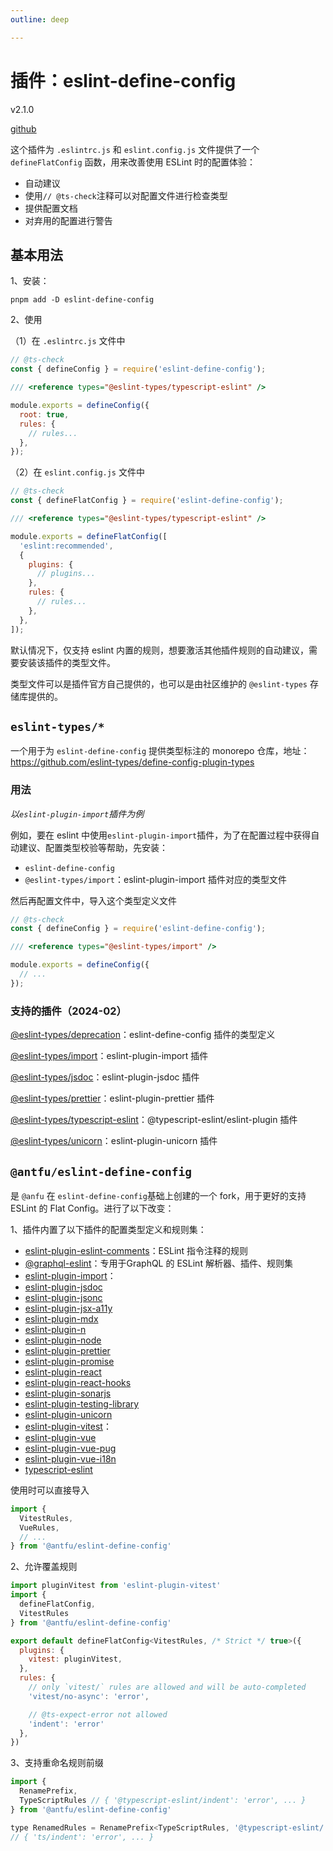 ```yaml
---
outline: deep

---
```


<h1>插件：eslint-define-config</h1><p>v2.1.0</p>

[github](https://github.com/eslint-types/eslint-define-config/tree/main)

这个插件为 `.eslintrc.js` 和 `eslint.config.js` 文件提供了一个`defineFlatConfig` 函数，用来改善使用 ESLint 时的配置体验：

- 自动建议
- 使用`// @ts-check`注释可以对配置文件进行检查类型
- 提供配置文档
- 对弃用的配置进行警告



## 基本用法 

1、安装：

`pnpm add -D eslint-define-config`

2、使用

（1）在 `.eslintrc.js` 文件中

```js
// @ts-check
const { defineConfig } = require('eslint-define-config');

/// <reference types="@eslint-types/typescript-eslint" />

module.exports = defineConfig({
  root: true,
  rules: {
    // rules...
  },
});
```

（2）在 `eslint.config.js` 文件中

```js
// @ts-check
const { defineFlatConfig } = require('eslint-define-config');

/// <reference types="@eslint-types/typescript-eslint" />

module.exports = defineFlatConfig([
  'eslint:recommended',
  {
    plugins: {
      // plugins...
    },
    rules: {
      // rules...
    },
  },
]);
```

默认情况下，仅支持 eslint 内置的规则，想要激活其他插件规则的自动建议，需要安装该插件的类型文件。

类型文件可以是插件官方自己提供的，也可以是由社区维护的 `@eslint-types` 存储库提供的。



## `eslint-types/*`

一个用于为 `eslint-define-config` 提供类型标注的 monorepo 仓库，地址：https://github.com/eslint-types/define-config-plugin-types

### 用法

*以`eslint-plugin-import`插件为例*

例如，要在 eslint 中使用`eslint-plugin-import`插件，为了在配置过程中获得自动建议、配置类型校验等帮助，先安装：

- `eslint-define-config`
- `@eslint-types/import`：eslint-plugin-import 插件对应的类型文件

然后再配置文件中，导入这个类型定义文件

```js
// @ts-check
const { defineConfig } = require('eslint-define-config');

/// <reference types="@eslint-types/import" />

module.exports = defineConfig({
  // ...
});
```



### 支持的插件（2024-02）

[@eslint-types/deprecation](https://www.npmjs.com/package/@eslint-types/deprecation)：eslint-define-config 插件的类型定义

[@eslint-types/import](https://www.npmjs.com/package/@eslint-types/import)：eslint-plugin-import 插件

[@eslint-types/jsdoc](https://www.npmjs.com/package/@eslint-types/jsdoc)：eslint-plugin-jsdoc 插件

[@eslint-types/prettier](https://www.npmjs.com/package/@eslint-types/prettier)：eslint-plugin-prettier 插件

[@eslint-types/typescript-eslint](https://www.npmjs.com/package/@eslint-types/typescript-eslint)：@typescript-eslint/eslint-plugin 插件

[@eslint-types/unicorn](https://www.npmjs.com/package/@eslint-types/unicorn)：eslint-plugin-unicorn 插件



## `@antfu/eslint-define-config`

是 `@anfu` 在 `eslint-define-config`基础上创建的一个 fork，用于更好的支持 ESLint 的 Flat Config。进行了以下改变：

1、插件内置了以下插件的配置类型定义和规则集：

- [eslint-plugin-eslint-comments](https://mysticatea.github.io/eslint-plugin-eslint-comments/)：ESLint 指令注释的规则
- [@graphql-eslint](https://the-guild.dev/graphql/eslint/docs)：专用于GraphQL 的 ESLint 解析器、插件、规则集
- [eslint-plugin-import](https://github.com/import-js/eslint-plugin-import#installation)：
- [eslint-plugin-jsdoc](https://github.com/gajus/eslint-plugin-jsdoc#configuration)
- [eslint-plugin-jsonc](https://github.com/ota-meshi/eslint-plugin-jsonc#configuration)
- [eslint-plugin-jsx-a11y](https://github.com/jsx-eslint/eslint-plugin-jsx-a11y)
- [eslint-plugin-mdx](https://github.com/mdx-js/eslint-mdx/tree/master/packages/eslint-plugin-mdx)
- [eslint-plugin-n](https://github.com/eslint-community/eslint-plugin-n#-configs)
- [eslint-plugin-node](https://github.com/mysticatea/eslint-plugin-node#-configs)
- [eslint-plugin-prettier](https://github.com/prettier/eslint-plugin-prettier#recommended-configuration)
- [eslint-plugin-promise](https://github.com/eslint-community/eslint-plugin-promise#usage)
- [eslint-plugin-react](https://github.com/jsx-eslint/eslint-plugin-react)
- [eslint-plugin-react-hooks](https://github.com/facebook/react/tree/main/packages/eslint-plugin-react-hooks)
- [eslint-plugin-sonarjs](https://github.com/SonarSource/eslint-plugin-sonarjs#available-configurations)
- [eslint-plugin-testing-library](https://github.com/testing-library/eslint-plugin-testing-library)
- [eslint-plugin-unicorn](https://github.com/sindresorhus/eslint-plugin-unicorn)
- [eslint-plugin-vitest](https://www.npmjs.com/package/eslint-plugin-vitest)：
- [eslint-plugin-vue](https://eslint.vuejs.org/user-guide/#usage)
- [eslint-plugin-vue-pug](https://github.com/rashfael/eslint-plugin-vue-pug#usage)
- [eslint-plugin-vue-i18n](https://eslint-plugin-vue-i18n.intlify.dev/started.html)
- [typescript-eslint](https://typescript-eslint.io/linting/configs#recommended-configurations)

使用时可以直接导入

```js
import {
  VitestRules,
  VueRules,
  // ...
} from '@antfu/eslint-define-config'
```

2、允许覆盖规则

```js
import pluginVitest from 'eslint-plugin-vitest'
import {
  defineFlatConfig,
  VitestRules
} from '@antfu/eslint-define-config'

export default defineFlatConfig<VitestRules, /* Strict */ true>({
  plugins: {
    vitest: pluginVitest,
  },
  rules: {
    // only `vitest/` rules are allowed and will be auto-completed
    'vitest/no-async': 'error',

    // @ts-expect-error not allowed
    'indent': 'error'
  },
})
```

3、支持重命名规则前缀

```js
import {
  RenamePrefix,
  TypeScriptRules // { '@typescript-eslint/indent': 'error', ... }
} from '@antfu/eslint-define-config'

type RenamedRules = RenamePrefix<TypeScriptRules, '@typescript-eslint/', 'ts/'>
// { 'ts/indent': 'error', ... }
```



